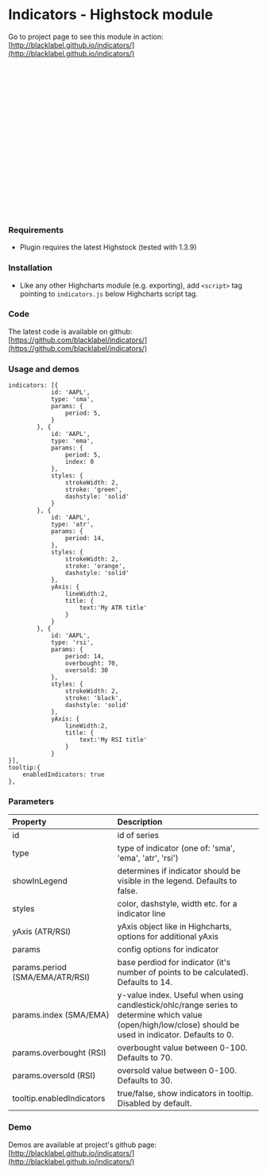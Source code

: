 <script src="http://code.jquery.com/jquery-1.9.1.min.js"></script>
<script src="http://code.highcharts.com/highcharts.js"></script>
<script src="./bubble-dragAdrop.js"></script>

# Indicators - Highstock module

Go to project page to see this module in action: [http://blacklabel.github.io/indicators/](http://blacklabel.github.io/indicators/)


<div id="chart" style="height: 300px"></div>
<script>
$.getJSON('http://www.highcharts.com/samples/data/jsonp.php?filename=aapl-ohlcv.json&callback=?', function(data) {
    window.chart = new Highcharts.Chart('StockChart',{
        chart:{
            type: 'candlestick'
        },
        indicators: [{
            id: 'AAPL',
            type: 'sma',
            params: {
                period: 5,
            }
        }, {
            id: 'AAPL',
            type: 'ema',
            params: {
                period: 5,
                index: 0 //optional parameter for ohlc / candlestick / arearange - index of value
            },
            styles: {
                strokeWidth: 2,
                stroke: 'green',
                dashstyle: 'solid'
            }
        }, {
            id: 'AAPL',
            type: 'atr',
            params: {
                period: 14,
            },
            styles: {
                strokeWidth: 2,
                stroke: 'orange',
                dashstyle: 'solid'
            },
            yAxis: {
                lineWidth:2,
                title: {
                    text:'My ATR title'
                }
            }   
        }, {
            id: 'AAPL',
            type: 'rsi',
            params: {
                period: 14,
                overbought: 70,
                oversold: 30
            },
            styles: {
                strokeWidth: 2,
                stroke: 'black',
                dashstyle: 'solid'
            },
            yAxis: {
                lineWidth:2,
                title: {
                    text:'My RSI title'
                }
            }   
        }],
        tooltip:{
            enabledIndicators: true
        },
        series: [{
            cropThreshold: 0,
            id: 'AAPL',
            name: 'AAPL',
            data: data,
            tooltip: {
                valueDecimals: 2
            }
        }]
});
</script>

### Requirements

* Plugin requires the latest Highstock (tested with 1.3.9)

### Installation

* Like any other Highcharts module (e.g. exporting), add `<script>` tag pointing to `indicators.js` below Highcharts script tag.

### Code

The latest code is available on github: [https://github.com/blacklabel/indicators/](https://github.com/blacklabel/indicators/)

### Usage and demos
```
indicators: [{
            id: 'AAPL',
            type: 'sma',
            params: {
                period: 5,
            }
        }, {
            id: 'AAPL',
            type: 'ema',
            params: {
                period: 5,
                index: 0
            },
            styles: {
                strokeWidth: 2,
                stroke: 'green',
                dashstyle: 'solid'
            }
        }, {
            id: 'AAPL',
            type: 'atr',
            params: {
                period: 14,
            },
            styles: {
                strokeWidth: 2,
                stroke: 'orange',
                dashstyle: 'solid'
            },
            yAxis: {
                lineWidth:2,
                title: {
                    text:'My ATR title'
                }
            }   
        }, {
            id: 'AAPL',
            type: 'rsi',
            params: {
                period: 14,
                overbought: 70,
                oversold: 30
            },
            styles: {
                strokeWidth: 2,
                stroke: 'black',
                dashstyle: 'solid'
            },
            yAxis: {
                lineWidth:2,
                title: {
                    text:'My RSI title'
                }
            }   
}],
tooltip:{
    enabledIndicators: true
},
```

### Parameters
<table>
  <thead>
    <tr>
      <th align="left">Property</th>
      <th align="left">Description</th>
    </tr>
  </thead>
  <tbody>
    <tr><td align="left">id</td><td align="left">id of series
    <tr><td align="left">type</td><td align="left">type of indicator (one of: 'sma', 'ema', 'atr', 'rsi')</td></tr>
    <tr><td align="left">showInLegend</td><td align="left">determines if indicator should be visible in the legend. Defaults to false.</td></tr>
    <tr><td align="left">styles</td><td align="left">color, dashstyle, width etc. for a indicator line</td></tr>
    <tr><td align="left">yAxis (ATR/RSI)</td><td align="left">yAxis object like in Highcharts, options for additional yAxis</td></tr>
    <tr><td align="left">params</td><td align="left">config options for indicator</td></tr>
    <tr><td align="left">params.period (SMA/EMA/ATR/RSI)</td><td align="left">base perdiod for indicator (it's number of points to be calculated). Defaults to 14.</td></tr>
    <tr><td align="left">params.index (SMA/EMA)</td><td align="left">y-value index. Useful when using candlestick/ohlc/range series to determine which value (open/high/low/close) should be used in indicator. Defaults to 0.</td></tr>
    <tr><td align="left">params.overbought (RSI)</td><td align="left">overbought value between 0-100. Defaults to 70.</td></tr>
    <tr><td align="left">params.oversold (RSI)</td><td align="left">oversold value between 0-100. Defaults to 30.</td></tr>
    <tr><td align="left">tooltip.enabledIndicators</td><td align="left">true/false, show indicators in tooltip. Disabled by default.</td></tr>
  </tbody>
</table>


### Demo

Demos are available at project's github page: [http://blacklabel.github.io/indicators/](http://blacklabel.github.io/indicators/)